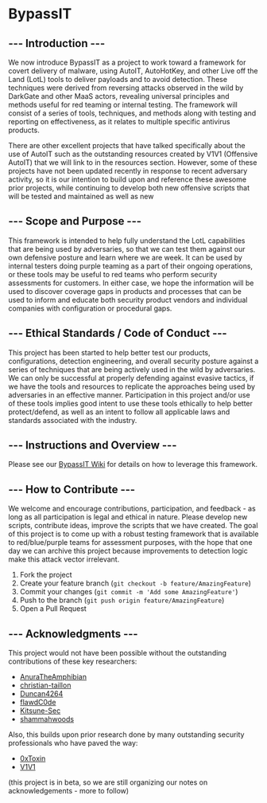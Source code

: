 # BypassIT

## --- Introduction ---

We now introduce BypassIT as a project to work toward a framework for covert delivery of malware, using AutoIT, AutoHotKey, and other Live off the Land (LotL) tools to deliver payloads and to avoid detection. These techniques were derived from reversing attacks observed in the wild by DarkGate and other MaaS actors, revealing universal principles and methods useful for red teaming or internal testing. The framework will consist of a series of tools, techniques, and methods along with testing and reporting on effectiveness, as it relates to multiple specific antivirus products.

There are other excellent projects that have talked specifically about the use of AutoIT such as the outstanding resources created by V1V1 (Offensive AutoIT) that we will link to in the resources section. However, some of these projects have not been updated recently in response to recent adversary activity, so it is our intention to build upon and reference these awesome prior projects, while continuing to develop both new offensive scripts that will be tested and maintained as well as new 

## --- Scope and Purpose ---

This framework is intended to help fully understand the LotL capabilities that are being used by adversaries, so that we can test them against our own defensive posture and learn where we are week. It can be used by internal testers doing purple teaming as a part of their ongoing operations, or these tools may be useful to red teams who perform security assessments for customers. In either case, we hope the information will be used to discover coverage gaps in products and processes that can be used to inform and educate both security product vendors and individual companies with configuration or procedural gaps.

## --- Ethical Standards / Code of Conduct ---

This project has been started to help better test our products, configurations, detection engineering, and overall security posture against a series of techniques that are being actively used in the wild by adversaries. We can only be successful at properly defending against evasive tactics, if we have the tools and resources to replicate the approaches being used by adversaries in an effective manner. Participation in this project and/or use of these tools implies good intent to use these tools ethically to help better protect/defend, as well as an intent to follow all applicable laws and standards associated with the industry.

## --- Instructions and Overview ---

Please see our [BypassIT Wiki](https://github.com/CroodSolutions/BypassIT/wiki) for details on how to leverage this framework.


## --- How to Contribute ---

We welcome and encourage contributions, participation, and feedback - as long as all participation is legal and ethical in nature. Please develop new scripts, contribute ideas, improve the scripts that we have created. The goal of this project is to come up with a robust testing framework that is available to red/blue/purple teams for assessment purposes, with the hope that one day we can archive this project because improvements to detection logic make this attack vector irrelevant.

1. Fork the project
2. Create your feature branch (`git checkout -b feature/AmazingFeature`)
3. Commit your changes (`git commit -m 'Add some AmazingFeature'`)
4. Push to the branch (`git push origin feature/AmazingFeature`)
5. Open a Pull Request

## --- Acknowledgments ---

This project would not have been possible without the outstanding contributions of these key researchers:

- [AnuraTheAmphibian](https://github.com/AnuraTheAmphibian)
- [christian-taillon](https://github.com/christian-taillon)
- [Duncan4264](https://github.com/Duncan4264)
- [flawdC0de](https://github.com/flawdC0de)
- [Kitsune-Sec](https://github.com/Kitsune-Sec)
- [shammahwoods](https://github.com/shammahwoods)

Also, this builds upon prior research done by many outstanding security professionals who have paved the way:

- [0xToxin](https://0xtoxin.github.io/threat%20breakdown/DarkGate-Camapign-Analysis/)
- [V1V1](https://github.com/V1V1/OffensiveAutoIt?tab=readme-ov-file#setting-up-a-dev-environment)

(this project is in beta, so we are still organizing our notes on acknowledgements - more to follow)
